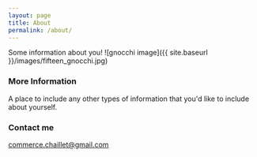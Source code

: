 ```yaml
---
layout: page
title: About
permalink: /about/
---
```


Some information about you!
![gnocchi image]({{ site.baseurl }}/images/fifteen_gnocchi.jpg)

### More Information

A place to include any other types of information that you'd like to include about yourself.

### Contact me

[commerce.chaillet@gmail.com](mailto:commerce.chaillet@gmail.com)
